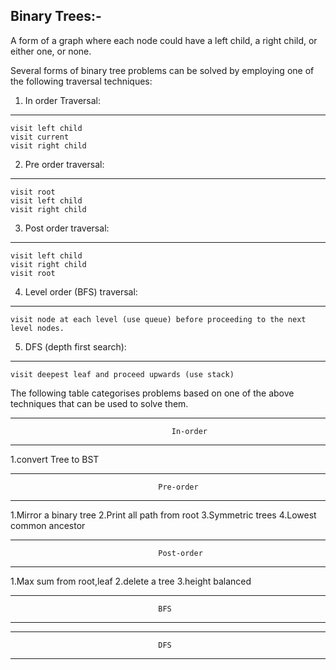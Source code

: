 Binary Trees:-
-------------

A form of a graph where each node could have a left child, a right child, or either one, or none.

Several forms of binary tree problems can be solved by employing one of the following traversal techniques:

1. In order Traversal:
---------------------
    visit left child
    visit current
    visit right child

2. Pre order traversal:
----------------------
    visit root
    visit left child
    visit right child

3. Post order traversal:
------------------------
    visit left child
    visit right child
    visit root

4. Level order (BFS) traversal:
------------------------------
    visit node at each level (use queue) before proceeding to the next level nodes.

5. DFS (depth first search):
----------------------------
    visit deepest leaf and proceed upwards (use stack)

The following table categorises problems based on one of the above techniques that can be used to
solve them.

-----------------------------------------------------------------------------------------------------------
                                        In-order                    
------------------------------------------------------------------------------------------------------------
1.convert Tree to BST                   

------------------------------------------------------------------------------------------------------------
                                     Pre-order                   
------------------------------------------------------------------------------------------------------------
1.Mirror a binary tree
2.Print all path from root
3.Symmetric trees
4.Lowest common ancestor

------------------------------------------------------------------------------------------------------------
                                     Post-order                  
------------------------------------------------------------------------------------------------------------
1.Max sum from root,leaf
2.delete a tree
3.height balanced

------------------------------------------------------------------------------------------------------------
                                     BFS                
------------------------------------------------------------------------------------------------------------

------------------------------------------------------------------------------------------------------------
                                     DFS
------------------------------------------------------------------------------------------------------------

